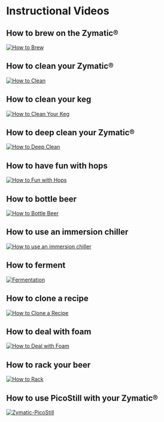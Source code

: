 # Instructional Videos

## How to brew on the Zymatic®

[![How to Brew](http://img.youtube.com/vi/SXZpt4SbOOg/0.jpg)](https://www.youtube.com/watch?v=SXZpt4SbOOg)

## How to clean your Zymatic®

[![How to Clean](http://img.youtube.com/vi/pFVexVTUKpE/0.jpg)](https://www.youtube.com/watch?v=pFVexVTUKpE)

## How to clean your keg

[![How to Clean Your Keg](http://img.youtube.com/vi/SNOUb-zE8rU/0.jpg)](https://www.youtube.com/watch?v=SNOUb-zE8rU)

## How to deep clean your Zymatic®

[![How to Deep Clean](http://img.youtube.com/vi/9oFnkPTIprY/0.jpg)](https://www.youtube.com/watch?v=9oFnkPTIprY)

## How to have fun with hops

[![How to Fun with Hops](http://img.youtube.com/vi/HBi86yPIAXI/0.jpg)](https://www.youtube.com/watch?v=HBi86yPIAXI)

## How to bottle beer

[![How to Bottle Beer](http://img.youtube.com/vi/zmIUbuZcwys/0.jpg)](https://www.youtube.com/watch?v=zmIUbuZcwys)

## How to use an immersion chiller

[![How to use an immersion chiller](http://img.youtube.com/vi/g-ffPF4psTQ/0.jpg)](https://www.youtube.com/watch?v=g-ffPF4psTQ)

## How to ferment

[![Fermentation](http://img.youtube.com/vi/W6plM5fCF24/0.jpg)](https://www.youtube.com/watch?v=W6plM5fCF24)

## How to clone a recipe

[![How to Clone a Recipe](http://img.youtube.com/vi/c26LfSNgwpg/0.jpg)](https://www.youtube.com/watch?v=c26LfSNgwpg)

## How to deal with foam

[![How to Deal with Foam](http://img.youtube.com/vi/0j8cqnDz4dU/0.jpg)](https://www.youtube.com/watch?v=0j8cqnDz4dU)

## How to rack your beer

[![How to Rack](http://img.youtube.com/vi/lH8JM7KTMXE/0.jpg)](https://www.youtube.com/watch?v=lH8JM7KTMXE)

## How to use PicoStill with your Zymatic®

[![Zymatic-PicoStill](http://img.youtube.com/vi/qJzYRzCHDnk/0.jpg)](https://www.youtube.com/watch?v=qJzYRzCHDnk)
